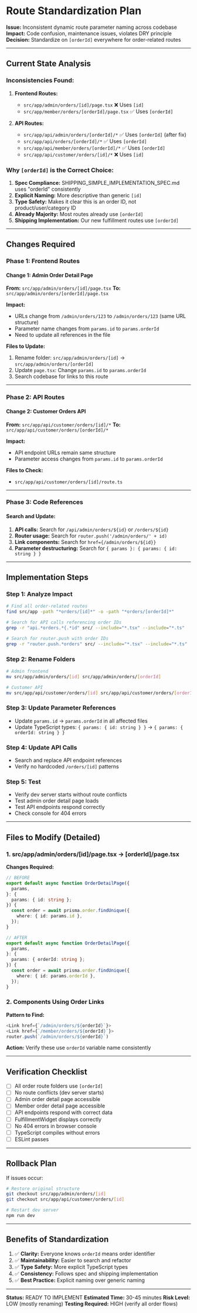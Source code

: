 # Route Standardization Plan

**Issue:** Inconsistent dynamic route parameter naming across codebase
**Impact:** Code confusion, maintenance issues, violates DRY principle
**Decision:** Standardize on `[orderId]` everywhere for order-related routes

---

## Current State Analysis

### Inconsistencies Found:

1. **Frontend Routes:**
   - `src/app/admin/orders/[id]/page.tsx` ❌ Uses `[id]`
   - `src/app/member/orders/[orderId]/page.tsx` ✅ Uses `[orderId]`

2. **API Routes:**
   - `src/app/api/admin/orders/[orderId]/*` ✅ Uses `[orderId]` (after fix)
   - `src/app/api/orders/[orderId]/*` ✅ Uses `[orderId]`
   - `src/app/api/member/orders/[orderId]/*` ✅ Uses `[orderId]`
   - `src/app/api/customer/orders/[id]/*` ❌ Uses `[id]`

### Why `[orderId]` is the Correct Choice:

1. **Spec Compliance:** SHIPPING_SIMPLE_IMPLEMENTATION_SPEC.md uses "orderId" consistently
2. **Explicit Naming:** More descriptive than generic `[id]`
3. **Type Safety:** Makes it clear this is an order ID, not product/user/category ID
4. **Already Majority:** Most routes already use `[orderId]`
5. **Shipping Implementation:** Our new fulfillment routes use `[orderId]`

---

## Changes Required

### Phase 1: Frontend Routes

#### Change 1: Admin Order Detail Page
**From:** `src/app/admin/orders/[id]/page.tsx`
**To:** `src/app/admin/orders/[orderId]/page.tsx`

**Impact:**
- URLs change from `/admin/orders/123` to `/admin/orders/123` (same URL structure)
- Parameter name changes from `params.id` to `params.orderId`
- Need to update all references in the file

**Files to Update:**
1. Rename folder: `src/app/admin/orders/[id]` → `src/app/admin/orders/[orderId]`
2. Update `page.tsx`: Change `params.id` to `params.orderId`
3. Search codebase for links to this route

---

### Phase 2: API Routes

#### Change 2: Customer Orders API
**From:** `src/app/api/customer/orders/[id]/*`
**To:** `src/app/api/customer/orders/[orderId]/*`

**Impact:**
- API endpoint URLs remain same structure
- Parameter access changes from `params.id` to `params.orderId`

**Files to Check:**
- `src/app/api/customer/orders/[id]/route.ts`

---

### Phase 3: Code References

#### Search and Update:
1. **API calls:** Search for `/api/admin/orders/${id}` or `/orders/${id}`
2. **Router usage:** Search for `router.push('/admin/orders/' + id)`
3. **Link components:** Search for `href={/admin/orders/${id}}`
4. **Parameter destructuring:** Search for `{ params }: { params: { id: string } }`

---

## Implementation Steps

### Step 1: Analyze Impact
```bash
# Find all order-related routes
find src/app -path "*orders/[id]*" -o -path "*orders/[orderId]*"

# Search for API calls referencing order IDs
grep -r "api.*orders.*{.*id" src/ --include="*.tsx" --include="*.ts"

# Search for router.push with order IDs
grep -r "router.push.*orders" src/ --include="*.tsx" --include="*.ts"
```

### Step 2: Rename Folders
```bash
# Admin frontend
mv src/app/admin/orders/[id] src/app/admin/orders/[orderId]

# Customer API
mv src/app/api/customer/orders/[id] src/app/api/customer/orders/[orderId]
```

### Step 3: Update Parameter References
- Update `params.id` → `params.orderId` in all affected files
- Update TypeScript types: `{ params: { id: string } }` → `{ params: { orderId: string } }`

### Step 4: Update API Calls
- Search and replace API endpoint references
- Verify no hardcoded `/orders/[id]` patterns

### Step 5: Test
- Verify dev server starts without route conflicts
- Test admin order detail page loads
- Test API endpoints respond correctly
- Check console for 404 errors

---

## Files to Modify (Detailed)

### 1. src/app/admin/orders/[id]/page.tsx → [orderId]/page.tsx

**Changes Required:**
```typescript
// BEFORE
export default async function OrderDetailPage({
  params,
}: {
  params: { id: string };
}) {
  const order = await prisma.order.findUnique({
    where: { id: params.id },
  });
}

// AFTER
export default async function OrderDetailPage({
  params,
}: {
  params: { orderId: string };
}) {
  const order = await prisma.order.findUnique({
    where: { id: params.orderId },
  });
}
```

### 2. Components Using Order Links

**Pattern to Find:**
```typescript
<Link href={`/admin/orders/${orderId}`}>
<Link href={`/member/orders/${orderId}`}>
router.push(`/admin/orders/${orderId}`)
```

**Action:** Verify these use `orderId` variable name consistently

---

## Verification Checklist

- [ ] All order route folders use `[orderId]`
- [ ] No route conflicts (dev server starts)
- [ ] Admin order detail page accessible
- [ ] Member order detail page accessible
- [ ] API endpoints respond with correct data
- [ ] FulfillmentWidget displays correctly
- [ ] No 404 errors in browser console
- [ ] TypeScript compiles without errors
- [ ] ESLint passes

---

## Rollback Plan

If issues occur:
```bash
# Restore original structure
git checkout src/app/admin/orders/[id]
git checkout src/app/api/customer/orders/[id]

# Restart dev server
npm run dev
```

---

## Benefits of Standardization

1. ✅ **Clarity:** Everyone knows `orderId` means order identifier
2. ✅ **Maintainability:** Easier to search and refactor
3. ✅ **Type Safety:** More explicit TypeScript types
4. ✅ **Consistency:** Follows spec and shipping implementation
5. ✅ **Best Practice:** Explicit naming over generic naming

---

**Status:** READY TO IMPLEMENT
**Estimated Time:** 30-45 minutes
**Risk Level:** LOW (mostly renaming)
**Testing Required:** HIGH (verify all order flows)
